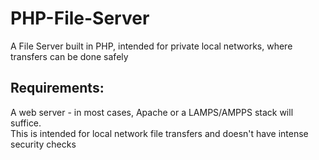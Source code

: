 # PHP-File-Server
A File Server built in PHP, intended for private local networks, where transfers can be done safely

## Requirements:
A web server - in most cases, Apache or a LAMPS/AMPPS stack will suffice. 
<br>
This is intended for local network file transfers and doesn't have intense security checks